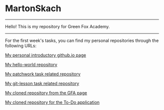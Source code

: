 # MartonSkach
----------

Hello!
This is my repository for Green Fox Academy.

----------

For the first week's tasks, you can find my personal repositories through the following URLs:

[ My personal introductory github.io page](https://martonskach.github.io/) 

[ My hello-world repository](https://github.com/MartonSkach/hello-world)

[ My patchwork task related repository](https://github.com/MartonSkach/patchwork)

[ My git-lesson task related repository](https://github.com/MartonSkach/git-lesson-repository)

[ My cloned repository from the GFA page](https://github.com/MartonSkach/MartonSkach)

[ My cloned repository for the To-Do application ](https://github.com/MartonSkach/todo-app)
